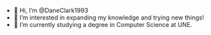 - 👋 Hi, I’m @DaneClark1993
- 👀 I’m interested in expanding my knowledge and trying new things!
- 🌱 I’m currently studying a degree in Computer Science at UNE.
